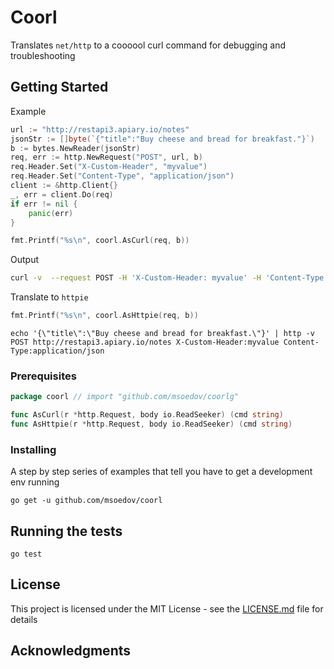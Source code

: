 # Coorl

Translates `net/http` to a coooool curl command for debugging and troubleshooting

## Getting Started

Example

```go
url := "http://restapi3.apiary.io/notes"
jsonStr := []byte(`{"title":"Buy cheese and bread for breakfast."}`)
b := bytes.NewReader(jsonStr)
req, err := http.NewRequest("POST", url, b)
req.Header.Set("X-Custom-Header", "myvalue")
req.Header.Set("Content-Type", "application/json")
client := &http.Client{}
_, err = client.Do(req)
if err != nil {
    panic(err)
}

fmt.Printf("%s\n", coorl.AsCurl(req, b))

```

Output
```bash
curl -v  --request POST -H 'X-Custom-Header: myvalue' -H 'Content-Type: application/json' --data '{\"title\":\"Buy cheese and bread for breakfast.\"}' http://restapi3.apiary.io/notes
```

Translate to `httpie`

```go
fmt.Printf("%s\n", coorl.AsHttpie(req, b))
```

```shell
echo '{\"title\":\"Buy cheese and bread for breakfast.\"}' | http -v POST http://restapi3.apiary.io/notes X-Custom-Header:myvalue Content-Type:application/json
```
### Prerequisites
```go
package coorl // import "github.com/msoedov/coorlg"

func AsCurl(r *http.Request, body io.ReadSeeker) (cmd string)
func AsHttpie(r *http.Request, body io.ReadSeeker) (cmd string)
```

### Installing

A step by step series of examples that tell you have to get a development env running

```shell
go get -u github.com/msoedov/coorl
```

## Running the tests

```
go test
```


## License

This project is licensed under the MIT License - see the [LICENSE.md](LICENSE.md) file for details

## Acknowledgments
